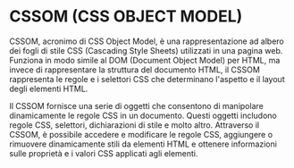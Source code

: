 <!-- @format -->

# CSSOM (CSS OBJECT MODEL)

CSSOM, acronimo di CSS Object Model, è una rappresentazione ad albero dei fogli di stile CSS (Cascading Style Sheets) utilizzati in una pagina web. Funziona in modo simile al DOM (Document Object Model) per HTML, ma invece di rappresentare la struttura del documento HTML, il CSSOM rappresenta le regole e i selettori CSS che determinano l'aspetto e il layout degli elementi HTML.

Il CSSOM fornisce una serie di oggetti che consentono di manipolare dinamicamente le regole CSS in un documento. Questi oggetti includono regole CSS, selettori, dichiarazioni di stile e molto altro. Attraverso il CSSOM, è possibile accedere e modificare le regole CSS, aggiungere o rimuovere dinamicamente stili da elementi HTML e ottenere informazioni sulle proprietà e i valori CSS applicati agli elementi.
